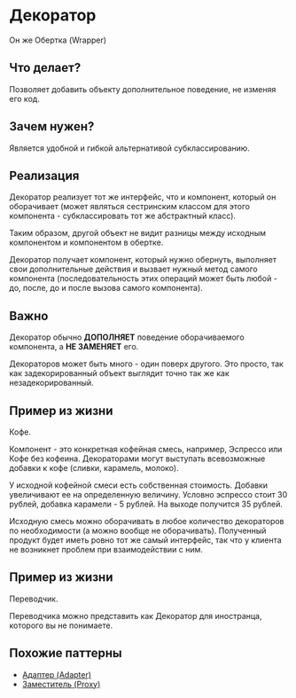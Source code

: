# Декоратор

Он же Обертка (Wrapper)

## Что делает?

Позволяет добавить объекту дополнительное поведение, не изменяя его код.

## Зачем нужен?

Является удобной и гибкой альтернативой субклассированию.

## Реализация

Декоратор реализует тот же интерфейс, что и компонент, который он оборачивает (может являться сестринским классом для этого компонента - субклассировать тот же абстрактный класс). 

Таким образом, другой объект не видит разницы между исходным компонентом и компонентом в обертке.

Декоратор получает компонент, который нужно обернуть, выполняет свои дополнительные действия и вызвает нужный метод самого компонента (последовательность этих операций может быть любой - до, после, до и после вызова самого компонента).

## Важно

Декоратор обычно **ДОПОЛНЯЕТ** поведение оборачиваемого компонента, а **НЕ ЗАМЕНЯЕТ** его.

Декораторов может быть много - один поверх другого. Это просто, так как задекорированный объект выглядит точно так же как незадекорированный.

## Пример из жизни

Кофе.

Компонент - это конкретная кофейная смесь, например, Эспрессо или Кофе без кофеина.
Декораторами могут выступать всевозможные добавки к кофе (сливки, карамель, молоко).

У исходной кофейной смеси есть собственная стоимость. Добавки увеличивают ее на определенную величину. Условно эспрессо стоит 30 рублей, добавка карамели - 5 рублей. На выходе получится 35 рублей.

Исходную смесь можно оборачивать в любое количество декораторов по необходимости (а можно вообще не оборачивать). Полученный продукт будет иметь ровно тот же самый интерфейс, так что у клиента не возникнет проблем при взаимодействии с ним.

## Пример из жизни

Переводчик.

Переводчика можно представить как Декоратор для иностранца, которого вы не понимаете.

## Похожие паттерны

* [Адаптер (Adapter)](../adapter)
* [Заместитель (Proxy)](../proxy)
